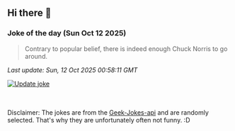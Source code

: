 ## Hi there 👋

### Joke of the day (Sun Oct 12 2025)
<!-- joke -->
>Contrary to popular belief, there is indeed enough Chuck Norris to go around.
<!-- /joke -->

*Last update: Sun, 12 Oct 2025 00:58:11 GMT*

[![Update joke](https://github.com/nclskfm/nclskfm/actions/workflows/joke.yml/badge.svg)](https://github.com/nclskfm/nclskfm/actions/workflows/joke.yml)

<br><br>
Disclaimer: The jokes are from the [Geek-Jokes-api](https://github.com/sameerkumar18/geek-joke-api) and are randomly selected. That's why they are unfortunately often not funny. :D
